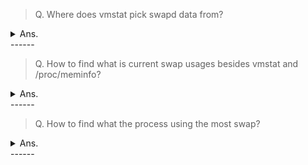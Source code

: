 > Q. Where does vmstat pick swapd data from?
<details><summary>Ans.</summary>
<p>

```
 $ ls -l /proc/meminfo 
-r--r--r-- 1 root root 0 May 18 16:01 /proc/meminfo
 $
 $ grep -i swap /proc/meminfo
 SwapCached:            0 kB
 SwapTotal:        102396 kB
 SwapFree:         102396 kB

```
</p>
</details>
------

> Q. How to find what is current swap usages besides vmstat and /proc/meminfo?
<details><summary>Ans.</summary>
<p>

```
 $ free -g
 $ top
```
</p>
</details>
------

> Q. How to find what the process using the most swap?
<details><summary>Ans.</summary>
<p>

```
 You can use the /proc/<pid>/status file to check the vmswap used.
 
 $ for file in `ls -1 /proc/*/status` ; do echo $file" : "`awk '/VmSwap/{print $2 " " $3;}' $file`; done 2>/dev/null | sort -nr -k2

```
</p>
</details>
------
